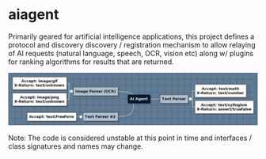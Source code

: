 # aiagent
Primarily geared for artificial intelligence applications, this project defines a protocol and discovery discovery / registration mechanism to allow relaying of AI requests (natural language, speech, OCR, vision etc) along w/ plugins for ranking algorithms for results that are returned. 

![alt Overview](doc/png/AIAgent_overview.png)

Note: The code is considered unstable at this point in time and interfaces / class signatures and names may change. 
